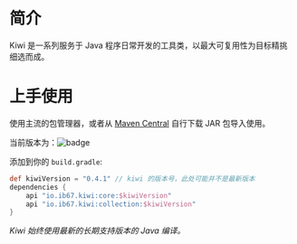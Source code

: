 # 简介

Kiwi 是一系列服务于 Java 程序日常开发的工具类，以最大可复用性为目标精挑细选而成。

# 上手使用

使用主流的包管理器，或者从 [Maven Central](https://search.maven.org/search?q=io.ib67.kiwi) 自行下载 JAR 包导入使用。

当前版本为：![badge](https://img.shields.io/github/v/release/kalculos/kiwi?style=flat-square)

添加到你的 `build.gradle`:

```groovy
def kiwiVersion = "0.4.1" // kiwi 的版本号，此处可能并不是最新版本
dependencies {
    api "io.ib67.kiwi:core:$kiwiVersion"
    api "io.ib67.kiwi:collection:$kiwiVersion"
}
```

*Kiwi 始终使用最新的长期支持版本的 Java 编译。*
